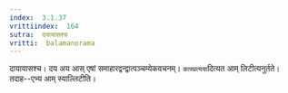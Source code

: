 ```yaml
---
index:  3.1.37
vrittiindex:  164
sutra:  दयायासश्च
vritti:  balamanorama 
---
```


दायायासश्च। दय अय आस् एषां समाहारद्वन्द्वात्पञ्चम्येकवचनम्। `कास्प्रत्यया`दित्यत आम् लिटीत्यनुर्तते। तदाह--एभ्य आम् स्याल्लिटीति। 

